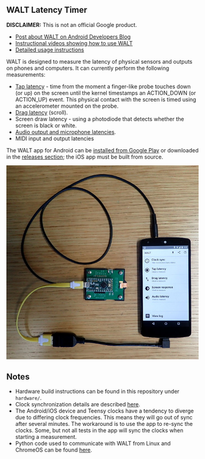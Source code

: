 ## WALT Latency Timer ##

**DISCLAIMER:** This is not an official Google product.

 * [Post about WALT on Android Developers Blog](http://android-developers.blogspot.ca/2016/04/a-new-method-to-measure-touch-and-audio.html)
 * [Instructional videos showing how to use WALT](https://www.youtube.com/playlist?list=PLd6Fi7WgXfcCEJg1FDqNCoQfpWo7W3J5a)
 * [Detailed usage instructions](docs/usage/WALT_usage.md)

WALT is designed to measure the latency of physical sensors and outputs on phones and computers. It can currently perform the following measurements:

 * [Tap latency](docs/TapLatency.md) - time from the moment a finger-like probe touches down (or up) on the screen
   until the kernel timestamps an ACTION_DOWN (or ACTION_UP) event. This physical contact with
   the screen is timed using an accelerometer mounted on the probe.
 * [Drag latency](docs/DragLatency.md) (scroll).
 * Screen draw latency - using a photodiode that detects whether the screen is black or white.
 * [Audio output and microphone latencies](docs/AudioLatency.md).
 * MIDI input and output latencies

The WALT app for Android can be
[installed from Google Play](https://play.google.com/store/apps/details?id=org.kamrik.latency.walt)
or downloaded in the [releases section](https://github.com/google/walt/releases); the iOS app must be built from source.

![WALT photo](docs/WALT_photo_audio_r07.jpg)


## Notes
* Hardware build instructions can be found in this repository under `hardware/`.
* Clock synchronization details are described [here](android/WALT/app/src/main/jni/README.md).
* The Android/iOS device and Teensy clocks have a tendency to diverge due to
  differing clock frequencies. This means they will go out of sync after
  several minutes. The workaround is to use the app to re-sync the
  clocks. Some, but not all tests in the app will sync the clocks when starting a measurement.
* Python code used to communicate with WALT from Linux and ChromeOS can be found
  [here](https://chromium.googlesource.com/chromiumos/platform/touchbot/+/master/quickstep/).

